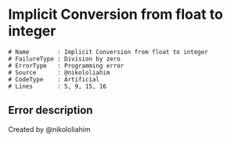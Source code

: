 # Implicit Conversion from float to integer

```
# Name        : Implicit Conversion from float to integer
# FailureType : Division by zero
# ErrorType   : Programming error
# Source      : @nikololiahim
# CodeType    : Artificial
# Lines       : 5, 9, 15, 16
```

## Error description

Created by @nikololiahim